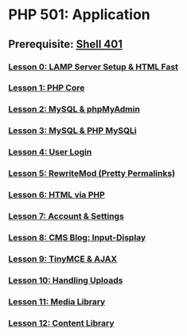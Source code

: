 # PHP 501: Application

## Prerequisite: [Shell 401](https://github.com/inkVerb/VIP/tree/master/401-shell)

### [Lesson 0: LAMP Server Setup & HTML Fast](https://github.com/inkVerb/vip/blob/master/501-php/Lesson-00.md)

### [Lesson 1: PHP Core](https://github.com/inkVerb/vip/blob/master/501-php/Lesson-01.md)

### [Lesson 2: MySQL & phpMyAdmin](https://github.com/inkVerb/vip/blob/master/501-php/Lesson-02.md)

### [Lesson 3: MySQL & PHP MySQLi](https://github.com/inkVerb/vip/blob/master/501-php/Lesson-03.md)

### [Lesson 4: User Login](https://github.com/inkVerb/vip/blob/master/501-php/Lesson-04.md)

### [Lesson 5: RewriteMod (Pretty Permalinks)](https://github.com/inkVerb/vip/blob/master/501-php/Lesson-05.md)

### [Lesson 6: HTML via PHP](https://github.com/inkVerb/vip/blob/master/501-php/Lesson-06.md)

### [Lesson 7: Account & Settings](https://github.com/inkVerb/vip/blob/master/501-php/Lesson-07.md)

### [Lesson 8: CMS Blog: Input-Display](https://github.com/inkVerb/vip/blob/master/501-php/Lesson-08.md)

### [Lesson 9: TinyMCE & AJAX](https://github.com/inkVerb/vip/blob/master/501-php/Lesson-09.md)

### [Lesson 10: Handling Uploads](https://github.com/inkVerb/vip/blob/master/501-php/Lesson-10.md)

### [Lesson 11: Media Library](https://github.com/inkVerb/vip/blob/master/501-php/Lesson-11.md)

### [Lesson 12: Content Library](https://github.com/inkVerb/vip/blob/master/501-php/Lesson-12.md)
